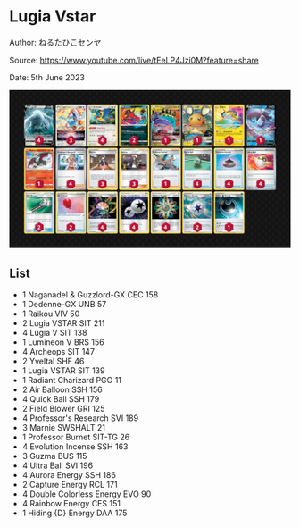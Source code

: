# Lugia Vstar

Author: ねるたひこセンヤ

Source: <https://www.youtube.com/live/tEeLP4Jzi0M?feature=share>

Date: 5th June 2023

![decklist](../../images/SVI/Lugia%20Vstar/2-%20Lugia%20Vstar.png)

## List

* 1 Naganadel & Guzzlord-GX CEC 158
* 1 Dedenne-GX UNB 57
* 1 Raikou VIV 50
* 2 Lugia VSTAR SIT 211
* 4 Lugia V SIT 138
* 1 Lumineon V BRS 156
* 4 Archeops SIT 147
* 2 Yveltal SHF 46
* 1 Lugia VSTAR SIT 139
* 1 Radiant Charizard PGO 11
* 2 Air Balloon SSH 156
* 4 Quick Ball SSH 179
* 2 Field Blower GRI 125
* 4 Professor's Research SVI 189
* 3 Marnie SWSHALT 21
* 1 Professor Burnet SIT-TG 26
* 4 Evolution Incense SSH 163
* 3 Guzma BUS 115
* 4 Ultra Ball SVI 196
* 4 Aurora Energy SSH 186
* 2 Capture Energy RCL 171
* 4 Double Colorless Energy EVO 90
* 4 Rainbow Energy CES 151
* 1 Hiding {D} Energy DAA 175
